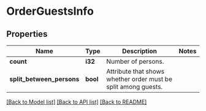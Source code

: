 # OrderGuestsInfo

## Properties

Name | Type | Description | Notes
------------ | ------------- | ------------- | -------------
**count** | **i32** | Number of persons. | 
**split_between_persons** | **bool** | Attribute that shows whether order must be split among guests. | 

[[Back to Model list]](../README.md#documentation-for-models) [[Back to API list]](../README.md#documentation-for-api-endpoints) [[Back to README]](../README.md)


